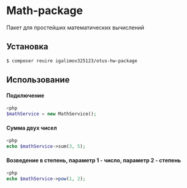 # Math-package

Пакет для простейших математических вычислений

## Установка

```bash
$ composer reuire igalimov325123/otus-hw-package
```

## Использование

#### Подключение 
```php
<php
$mathService = new MathService();
```

#### Сумма двух чисел 
```php
<php
echo $mathService->sum(3, 5);
```

#### Возведение в степень, параметр 1 - число, параметр 2 - степень
```php
<php
echo $mathService->pow(1, 2);
```